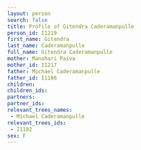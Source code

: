 ```yaml
---
layout: person
search: false
title: Profile of Gitendra Caderamanpulle
person_id: I1219
first_name: Gitendra
last_name: Caderamanpulle
full_name: Gitendra Caderamanpulle
mother: Manohari Paiva
mother_id: I1217
father: Michael Caderamanpulle
father_id: I1186
children:
children_ids:
partners:
partner_ids:
relevant_trees_names:
 - Michael Caderamanpulle
relevant_trees_ids:
 - I1182
sex: F
---
```



